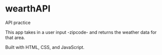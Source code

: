 # wearthAPI

API practice

This app takes in a user input -zipcode- and returns the weather data for that area. 

Built with HTML, CSS, and JavaScript.
